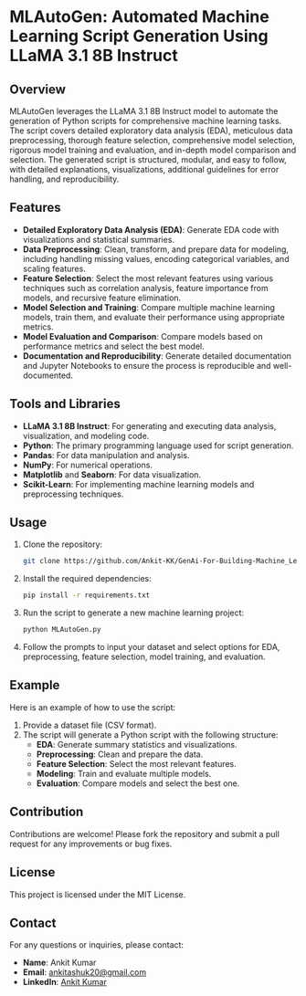 # MLAutoGen: Automated Machine Learning Script Generation Using LLaMA 3.1 8B Instruct

## Overview

MLAutoGen leverages the LLaMA 3.1 8B Instruct model to automate the generation of Python scripts for comprehensive machine learning tasks. The script covers detailed exploratory data analysis (EDA), meticulous data preprocessing, thorough feature selection, comprehensive model selection, rigorous model training and evaluation, and in-depth model comparison and selection. The generated script is structured, modular, and easy to follow, with detailed explanations, visualizations, additional guidelines for error handling, and reproducibility.

## Features

- **Detailed Exploratory Data Analysis (EDA)**: Generate EDA code with visualizations and statistical summaries.
- **Data Preprocessing**: Clean, transform, and prepare data for modeling, including handling missing values, encoding categorical variables, and scaling features.
- **Feature Selection**: Select the most relevant features using various techniques such as correlation analysis, feature importance from models, and recursive feature elimination.
- **Model Selection and Training**: Compare multiple machine learning models, train them, and evaluate their performance using appropriate metrics.
- **Model Evaluation and Comparison**: Compare models based on performance metrics and select the best model.
- **Documentation and Reproducibility**: Generate detailed documentation and Jupyter Notebooks to ensure the process is reproducible and well-documented.

## Tools and Libraries

- **LLaMA 3.1 8B Instruct**: For generating and executing data analysis, visualization, and modeling code.
- **Python**: The primary programming language used for script generation.
- **Pandas**: For data manipulation and analysis.
- **NumPy**: For numerical operations.
- **Matplotlib** and **Seaborn**: For data visualization.
- **Scikit-Learn**: For implementing machine learning models and preprocessing techniques.

## Usage

1. Clone the repository:
    ```bash
    git clone https://github.com/Ankit-KK/GenAi-For-Building-Machine_Learning_Models.git
    ```
2. Install the required dependencies:
    ```bash
    pip install -r requirements.txt
    ```
3. Run the script to generate a new machine learning project:
    ```bash
    python MLAutoGen.py
    ```
4. Follow the prompts to input your dataset and select options for EDA, preprocessing, feature selection, model training, and evaluation.

## Example

Here is an example of how to use the script:

1. Provide a dataset file (CSV format).
2. The script will generate a Python script with the following structure:
    - **EDA**: Generate summary statistics and visualizations.
    - **Preprocessing**: Clean and prepare the data.
    - **Feature Selection**: Select the most relevant features.
    - **Modeling**: Train and evaluate multiple models.
    - **Evaluation**: Compare models and select the best one.

## Contribution

Contributions are welcome! Please fork the repository and submit a pull request for any improvements or bug fixes.

## License

This project is licensed under the MIT License.

## Contact

For any questions or inquiries, please contact:
- **Name**: Ankit Kumar
- **Email**: ankitashuk20@gmail.com
- **LinkedIn**: [Ankit Kumar](https://linkedin.com/in/ankit-kumar-a8521a252)
